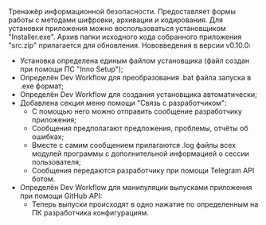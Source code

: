Тренажёр информационной безопасности. Предоставляет формы работы с методами шифровки, архивации и кодирования.
Для установки приложения можно воспользоваться установщиком "Installer.exe".
Архив папки исходного кода собранного приложения "src.zip" прилагается для обновления.
Нововведения в версии v0.10.0:
- Установка определена единым файлом установщика (файл создан при помощи ПС "Inno Setup");
- Определён Dev Workflow для преобразования .bat файла запуска в .exe формат;
- Определён Dev Workflow для создания установщика автоматически;
- Добавлена секция меню помощи "Связь с разработчиком":
  - С помощью него можно отправить сообщение разработчику приложения;
  - Сообщения предполагают предложения, проблемы, отчёты об ошибках;
  - Вместе с самим сообщением прилагаются .log файлы всех модулей программы с дополнительной информацией о сессии пользователя;
  - Сообщения передаются разработчику при помощи Telegram API ботом.
- Определён Dev Workflow для манипуляции выпусками приложения при помощи GitHub API:
  - Теперь выпуски происходят в одно нажатие по определенным на ПК разработчика конфигурациям.